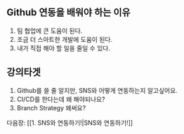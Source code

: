## Github 연동을 배워야 하는 이유

1. 팀 협업에 큰 도움이 된다.
2. 조금 더 스마트한 개발에 도움이 된다.
3. 내가 직접 해야 할 일을 줄일 수 있다.

## 강의타겟
1. Github를 쓸 줄 알지만, SNS와 어떻게 연동하는지 알고싶어요.
2. CI/CD를 한다는데 왜 해야되나요?
3. Branch Strategy 왜써요?

다음장: [[1. SNS와 연동하기!|SNS와 연동하기!]]